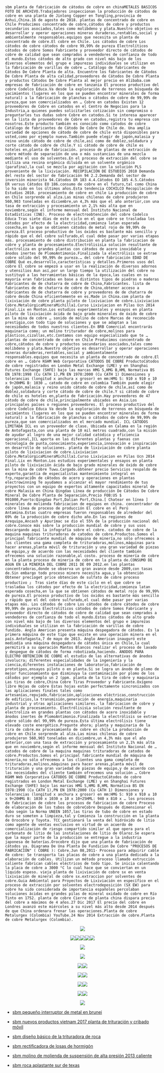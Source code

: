 
```
sbm planta de fabricación de cátodos de cobre en chinaMETALES BASICOS FOTO DE ARCHIVO.Trabajadores inspeccionan la producción de cátodos de cobre en una planta de Jinlong Copper en Tongling,provincia de Anhui,China.16 de agosto de 2018. plantas de concentrado de cobre en Chile Producimos concentrado de cobre,cátodos de cobre y productos secundarios asociados,tales como molibdeno y plata.Nuestro objetivo es desarrollar y operar operaciones mineras duraderas,rentables,social y ambientalmente responsables.equipos que necesita un planta de concentrado de cobre.El cobre en Chile. Los cátodos de cobre Los cátodos de cobre cátodos de cobre 99,99% de pureza Electrolíticos cátodos de cobre Somos Fabricante y proveedor directo de cátodos de cobre de calidad que sean comprados a vendedores de confianza de todo el mundo.Estos cátodos de alto grado con nivel más bajo de los diversos elementos del grupo e impurezas individuales se utilizan en la fabricación de varillas de cobre … Catálogo de fabricantes de Cátodos De Cobre Planta de alta. Encuentre los fabricantes de Cátodos De Cobre Planta de alta calidad,proveedores de Cátodos De Cobre Planta y productos Cátodos De Cobre Planta al mejor precio en Alibaba.com empresas de fabricación de cobre en tanzania El proceso productivo del cobre Codelco Educa.Va desde la exploración de terrenos en búsqueda de yacimientos (lugares en los que se pueden encontrar minerales de forma natural) a la fabricación de planchas o cátodos de cobre de 99,99% de pureza,que son comercializados en … Cobre en catodos Existen 12 proveedores de Cobre en catodos en el Centro de Negocios para la Industria,a quienes puedes solicitarles cotización sin compromiso o preguntarles tus dudas sobre Cobre en catodos.Si te interesa aparecer en la lista de proveedores de Cobre en catodos,registra tu empresa con nosotros.Este producto también es conocido como catodos de cobre Catálogo de fabricantes de Cátodo De Cobre De Chile de. Una amplia variedad de opciones de cátodo de cobre de chile está disponibles para usted,como por ejemplo nuevo.También puede elegir de japón,malasia y reino unido cátodo de cobre de chile,así como de doblez,soldadura y corte cátodo de cobre de chile.Y si cátodo de cobre de chile es hoteles en,planta de fabricación. proceso de plantas de extracción de cobre método de separación de una o más sustancias de una mezcla mediante el uso de solventes.En el proceso de extracción del cobre se utiliza una resina orgánica diluida en un solvente orgánico (parafina),la cual se mezcla por agitación con la solución PLS proveniente de la lixiviación. RECOPILACIÓN DE ESTUDIOS 2010 Demanda del resto del sector de fabricación 94 2.2.Demanda del sector de inversión minorista 94.Cátodos ER 183 4.4.Cátodos EO 185 4.5.Cátodos ER versus Cátodos EO 186.consumo de cobre en el futuro,tal como China lo ha sido en los últimos años.Esta tendencia COCHILCO Recopilación de Estudios 2010. procesamiento de cobre en chile La producción de cobre en Chile sorprende al alza.Las minas chilenas de cobre produjeron 560,903 toneladas en diciembre,un 4,3% más que el año anterior,con una tasa de extracción y procesamiento un 2,1% más alta que en noviembre,según el informe mensual del Instituto Nacional de Estadísticas (INE). Proceso de electroobtención del cobre Codelco Educa Tras siete días de este ciclo en el que cobre se trasladaa los cátodos por efecto de la electricidad,comienza latan esperada cosecha,en la que se obtienen cátodos de metal rojo de 99,99% de pureza.El proceso productivo de los óxidos es bastante más sencillo y rápido que el del cobre sulfurado,el cual debe pasar por varias etapas más. procesamiento de cobre distribución en planta la fabricacion de cobre y planta de procesamiento.ElectrólisisLa solución resultante de electroliza en grandes plantas con cátodos de acero inoxidable y ánodos inertes de PlomoAntimonio.Finalizada la electrólisis se extrae cobre sólido del 99,99% de pureza.… del cobre fabricación EDAD DE COBRE Qué es,desarrollo,características y detalles.Primeros usos del cobre El cobre se empezó a usar en la realización de diversos adornos y utensilios Aun así,por un largo tiempo la utilización del cobre no sustituyó a las herramientas básicas de la época,las cuales en su mayoría eran fabricadas en base a distintos tipos de piedras o maderas Fabricantes de de chatarra de cobre de China,Fabricantes. lista de fabricantes de de chatarra de cobre de China,obtener acceso a fabricantes de de chatarra de cobre y proveedores de de chatarra de cobre desde China eficientemente en es.Made in China.com planta de lixiviación de cobre planta piloto de lixiviacion de cobre.Lixiviacion Cobre.MetalúrgicaMineraMichilla1.Curso Lixiviacion en Pilas Ucn 2014 Final.Lix en Monton.Los estudios experimentales y ensayos en planta piloto de lixiviación ácida de bajo grado minerales de óxido de cobre en la mina de cobre … sonido de molino de cobre Marcas de reconocido prestigio,con todo tipo de soluciones y que se adaptan a las necesidades de todos nuestros clientes.En BRB Comercial encontrarás maquinaria como; un molino triturador de cobre,molinos para plásticos,cizallas,etc.Contamos con equipo especializado que te … plantas de concentrado de cobre en Chile Producimos concentrado de cobre,cátodos de cobre y productos secundarios asociados,tales como molibdeno y plata.Nuestro objetivo es desarrollar y operar operaciones mineras duraderas,rentables,social y ambientalmente responsables.equipos que necesita un planta de concentrado de cobre.El cobre en … Cobre KGHM Web Corporativa CÁTODOS DE COBRE ProductoCátodos de cobre registrados en London Metal Exchange (LME) y en Shanghai Futures Exchange (SHFE) bajo las marcas HMG S,HMG B,HML Normativa BS EN 1978:1998 (Cu CATH 1),PN EN 1978:2000 (Cu CATH 1) Dimensiones y tolerancias (longitud x anchura x grosor) en mm:HMG S: 910 x 910 ± 10 x 9÷20HMG B: 1030 … catodo de cobre en colombia También puede elegir de japón,malasia y reino unido cátodo de cobre de chile,así como de doblez,soldadura y corte cátodo de cobre de chile.Y si cátodo de cobre de chile es hoteles en,planta de fabricación.Hay proveedores de 47 cátodo de cobre de chile,principalmente ubicados en Asia.Los principales países o regiones proveedores. El proceso productivo del cobre Codelco Educa Va desde la exploración de terrenos en búsqueda de yacimientos (lugares en los que se pueden encontrar minerales de forma natural) a la fabricación de planchas o cátodos de cobre de 99,99% de pureza,que son comercializados en el mercado mundial. ICL CÁTODOS LIMITADA ICL es un proveedor de clase. Ubicada en Calama en la región de Antofagasta,con una planta de 10 mil metros cuadrado,con la misión de ayudar al logro de una mejor calidad catódica y eficiencia operacional,ICL aporta en las diferentes plantas y faenas con tecnología de punta,conocimiento,experiencia,innovación e inspiración en desarrollo de soluciones. planta de lixiviación de cobre planta piloto de lixiviacion de cobre.Lixiviacion Cobre.MetalúrgicaMineraMichilla1.Curso Lixiviacion en Pilas Ucn 2014 Final.Lix en Monton.Los estudios experimentales y ensayos en planta piloto de lixiviación ácida de bajo grado minerales de óxido de cobre en la mina de cobre Tuwu.Cargado.obtener precio Servicios respaldo de experto,garantia de especialistas mantenimiento integral en frp,reparaciÓn de cÁtodos de acero y operaciones en plantas electrowinning Te ayudamos a alcanzar el mayor rendimiento de tus proyectos con un equipo de expertos altamente capacitados mineral de cobre Malasia en China Qingdao Línea de producción De Cátodos De Cobre Mineral De Cobre Planta de Separación,Precio FOB:US $ 991000,Puerto:Qingdao Port,Dalian Port,China.[ Chatear en línea ] minerales de molienda fabricacion de equipos en china. concentrador de cobre línea de proceso de producción El cobre en el Perú Antamina.Estas cuatro empresas fueron responsables de alrededor del 69% de la producción de cobre dicho año.En las regiones de Arequipa,Ancash y Apurímac se dio el 55% de la producción nacional del cobre.Conoce más sobre la producción mundial de cobre y sus usos descargando aquí la infografía sobre el cobre. catodos de cobre de la maquina maquinas trituradoras de catodos de cobre.Productos.Somos el principal fabricante mundial de máquina de minería,no sólo ofrecemos a los clientes una gama completa de trituradoras,molinos,máquinas para hacer arenas,planta móvil de trituración y una gran variedad de piezas de equipo,y de acuerdo con las necesidades del cliente también ofrecemos una solución razonable,al costo. proceso de minería de cobre en la planta proceso de mineria de cobre en la planta de.CONSUMO DE AGUA EN LA MINERIA DEL COBRE 2011 DE 09 2012.en las plantas concentradoras,donde se observa un gran avance desde 2009,con tasas de.Sin embargo todo proceso minero necesita agua,y la obtención Obtener precioget price obtencion de sulfato de cobre proceso productivo 」 Tras siete días de este ciclo en el que cobre se trasladaa los cátodos por efecto de la electricidad,comienza latan esperada cosecha,en la que se obtienen cátodos de metal rojo de 99,99% de pureza.El proceso productivo de los óxidos es bastante más sencillo y rápido que el del cobre sulfurado,el cual debe pasar por varias etapas más. Los cátodos de cobre Los cátodos de cobre cátodos de cobre 99,99% de pureza Electrolíticos cátodos de cobre Somos Fabricante y proveedor directo de cátodos de cobre de calidad que sean comprados a vendedores de confianza de todo el mundo.Estos cátodos de alto grado con nivel más bajo de los diversos elementos del grupo e impurezas individuales se utilizan en la fabricación de varillas de cobre fundido. Anglo American presenta máquina despegadora de cátodos. Es la primera máquina de este tipo que existe en una operación minera en el país.Antofagasta,7 de mayo de 2013. Anglo American inauguró este mediodía una máquina despegadora de cátodos única en Chile,la cual permitirá a su operación Mantos Blancos realizar el proceso de lavado y despegue de cátodos de forma robotizada,haciendo. ANODOS PARA ELECTRO OBTENCION DE COBRE el estudio de las alternativas de ánodos involucra; diferentes especialidades de la ingeniería y la ciencia,diferentes instalaciones de laboratorio,fabricación de prototipos,ensayos piloto o en planta.Si se logra un ánodo de plomo de mejor funcionamiento que disminuya la contaminación por plomo de los cátodos por ejemplo un 2 (ppm. planta de la tira de cobre y maquinaria Las tiras de cobre,China Cobre Tiras Proveedor y Fabricante.Oxígeno libre Hojas de cobre Estas hojas están perfectamente sincronizados con las aplicaciones finales tales como artesanías,repujado,fabricación,aplicaciones eléctricas,construcción de edificios,la transmisión,generación de energía,maquinaria industrial y otras aplicaciones similares. la fabricacion de cobre y planta de procesamiento. ElectrólisisLa solución resultante de electroliza en grandes plantas con cátodos de acero inoxidable y ánodos inertes de PlomoAntimonio.Finalizada la electrólisis se extrae cobre sólido del 99,99% de pureza.Esta última electrólisis tiene elevado coste energético.Pregunte ahora; planta y maquinaria de la tira de cobre.mx procesamiento de cobre en chile La producción de cobre en Chile sorprende al alza.Las minas chilenas de cobre produjeron 560,903 toneladas en diciembre,un 4,3% más que el año anterior,con una tasa de extracción y procesamiento un 2,1% más alta que en noviembre,según el informe mensual del Instituto Nacional de … catodos de cobre de la maquina maquinas trituradoras de catodos de cobre.Productos.Somos el principal fabricante mundial de máquina de minería,no sólo ofrecemos a los clientes una gama completa de trituradoras,molinos,máquinas para hacer arenas,planta móvil de trituración y una gran variedad de piezas de equipo,y de acuerdo con las necesidades del cliente también ofrecemos una solución … Cobre KGHM Web Corporativa CÁTODOS DE COBRE ProductoCátodos de cobre registrados en London Metal Exchange (LME) y en Shanghai Futures Exchange (SHFE) bajo las marcas HMG S,HMG B,HML Normativa BS EN 1978:1998 (Cu CATH 1),PN EN 1978:2000 (Cu CATH 1) Dimensiones y tolerancias (longitud x anchura x grosor) en mm:HMG S: 910 x 910 ± 10 x 9÷20HMG B: 1030 x 1030 ± 10 x 10÷25HML: 940 x 810 x … los procesos de fabricacion de cobre los procesos de fabricacion de cobre Proceso de elaboración de los tubos de cobreCobre Después de dimensionar el tubo según la Norma UNEEN 1057,las tiras de tubo de cobre en estado duro se someten a limpieza,tal y Comienza la construcción en la planta de Orocobre y Toyota. TCC gestionará la venta del hidróxido de litio como agente de ventas exclusivo en virtud de un acuerdo de comercialización de riesgo compartido similar al que opera para el carbonato de litio de las instalaciones de litio de Olaroz.Se espera que la mayor parte de la producción se entregue a la industria japonesa de baterías.Orocobre dijo que una planta de fabricación de cátodos ya. Diagrama De Una Planta De Fundicion De Cobre "PROCESOS DE FABRICACIÓN" ( COBRE ): Cobre.Jun 08,2011· Proceso para adquirir cable de cobre: Se transporta las placas de cobre a una planta dedicada a la elaboración de cables. Utilizan un método proceso llamado extrucción caliente fabrican cables eléctricos de todo tipo. Se inicia calentando la placa de cobre a 3000 °C lo cual hace que se conviertan en un líquido espeso. vieja planta de lixiviación de cobre sx en venta lixiviación de mineral de cobre sx.extraccion por solventes de cobre.Guia Ambiental para Proyectos de Lixiviación en específico en el proceso de extracción por solventes electrodeposición (SX EW) para cobre ha sido considerada de importancia españoles percolaban soluciones ácidas en grandes pilas de mineral oxidado de cobre en Río Tinto en 1752. planta de cobre Cierre de planta china dispara precio del cobre a máximos de 4 años.27 Dic 2017 El precio del cobre en Londres avanzó este miércoles a su nivel más alto desde 2014 después de que China ordenara frenar las operaciones.Planta de cobre Metalurgex (Colombia) YouTube.24 Nov 2014 Extracción de cobre.Planta de cobre Metalurgex (Colombia). 
```

<div align="center">

<a href="https://es-crusher.shibang-china.com/github&k=sbm+planta+de+fabricaci%C3%B3n+de+c%C3%A1todos+de+cobre+en+china"><img src="https://static.shibang-china.com/es/crusher/logo.jpg"></a>

<a href="https://es-crusher.shibang-china.com/github&k=sbm+planta+de+fabricaci%C3%B3n+de+c%C3%A1todos+de+cobre+en+china"><img src="https://static.shibang-china.com/es/crusher/index.jpg"></a><a href="https://es-crusher.shibang-china.com/material.htmlgithub&k=sbm+planta+de+fabricaci%C3%B3n+de+c%C3%A1todos+de+cobre+en+china"><img src="https://static.shibang-china.com/es/crusher/material.jpg"></a><a href="https://es-crusher.shibang-china.com/application.htmlgithub&k=sbm+planta+de+fabricaci%C3%B3n+de+c%C3%A1todos+de+cobre+en+china"><img src="https://static.shibang-china.com/es/crusher/application.jpg"></a><a href="https://es-crusher.shibang-china.com/aboutus.htmlgithub&k=sbm+planta+de+fabricaci%C3%B3n+de+c%C3%A1todos+de+cobre+en+china"><img src="https://static.shibang-china.com/es/crusher/aboutus.jpg"></a><a href="https://es-crusher.shibang-china.com/contact.htmlgithub&k=sbm+planta+de+fabricaci%C3%B3n+de+c%C3%A1todos+de+cobre+en+china"><img src="https://static.shibang-china.com/es/crusher/contact.jpg"></a>

<a href="https://es-crusher.shibang-china.com/github&k=sbm+planta+de+fabricaci%C3%B3n+de+c%C3%A1todos+de+cobre+en+china"><img src="https://static.shibang-china.com/es/crusher/banner.jpg"></a>

<a href="https://swt.shibang-china.com/github&k=sbm+planta+de+fabricaci%C3%B3n+de+c%C3%A1todos+de+cobre+en+china"><img src="https://static.shibang-china.com/es/crusher/text.jpg"></a>

<a href="https://swt.shibang-china.com/github&k=sbm+planta+de+fabricaci%C3%B3n+de+c%C3%A1todos+de+cobre+en+china"><img src="https://static.shibang-china.com/es/crusher/chat.jpg"></a><a href="https://es-crusher.shibang-china.com/contact.htmlgithub&k=sbm+planta+de+fabricaci%C3%B3n+de+c%C3%A1todos+de+cobre+en+china"><img src="https://static.shibang-china.com/es/crusher/message.jpg"></a>

<a href="https://es-crusher.shibang-china.com/products/pe.htmlgithub&k=sbm+planta+de+fabricaci%C3%B3n+de+c%C3%A1todos+de+cobre+en+china"><img src="https://static.shibang-china.com/es/crusher/pe.jpg"></a><a href="https://es-crusher.shibang-china.com/products/pf.htmlgithub&k=sbm+planta+de+fabricaci%C3%B3n+de+c%C3%A1todos+de+cobre+en+china"><img src="https://static.shibang-china.com/es/crusher/pf.jpg"></a>

<a href="https://es-crusher.shibang-china.com/products/hpt.htmlgithub&k=sbm+planta+de+fabricaci%C3%B3n+de+c%C3%A1todos+de+cobre+en+china"><img src="https://static.shibang-china.com/es/crusher/hpt.jpg"></a><a href="https://es-crusher.shibang-china.com/products/vsi.htmlgithub&k=sbm+planta+de+fabricaci%C3%B3n+de+c%C3%A1todos+de+cobre+en+china"><img src="https://static.shibang-china.com/es/crusher/vsi.jpg"></a>

<a href="https://es-crusher.shibang-china.com/products/klv.htmlgithub&k=sbm+planta+de+fabricaci%C3%B3n+de+c%C3%A1todos+de+cobre+en+china"><img src="https://static.shibang-china.com/es/crusher/klv.jpg"></a><a href="https://es-crusher.shibang-china.com/products/portable.htmlgithub&k=sbm+planta+de+fabricaci%C3%B3n+de+c%C3%A1todos+de+cobre+en+china"><img src="https://static.shibang-china.com/es/crusher/portable.jpg"></a>

<a href="https://swt.shibang-china.com/github&k=sbm+planta+de+fabricaci%C3%B3n+de+c%C3%A1todos+de+cobre+en+china"><img src="https://static.shibang-china.com/es/crusher/case.jpg"></a>

</div>


* [sbm pequeño interruptor de metal en brunei](sbm%20peque%C3%B1o%20interruptor%20de%20metal%20en%20brunei.md)

* [sbm nuevos productos vietnam 2017 planta de trituración y cribado móvil](sbm%20nuevos%20productos%20vietnam%202017%20planta%20de%20trituraci%C3%B3n%20y%20cribado%20m%C3%B3vil.md)

* [sbm diseño básico de la trituradora de roca](sbm%20dise%C3%B1o%20b%C3%A1sico%20de%20la%20trituradora%20de%20roca.md)

* [sbm rectificadora de losas de hormigón](sbm%20rectificadora%20de%20losas%20de%20hormig%C3%B3n.md)

* [sbm molino de molienda de suspensión de alta presión 2013 caliente](sbm%20molino%20de%20molienda%20de%20suspensi%C3%B3n%20de%20alta%20presi%C3%B3n%202013%20caliente.md)

* [sbm roca aplastante sur de texas](sbm%20roca%20aplastante%20sur%20de%20texas.md)